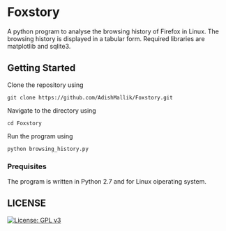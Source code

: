 # Foxstory
A python program to analyse the browsing history of Firefox in Linux.
The browsing history is displayed in a tabular form.
Required libraries are matplotlib and sqlite3.

## Getting Started

Clone the repository using 
```
git clone https://github.com/AdishMallik/Foxstory.git
```

Navigate to the directory using
```
cd Foxstory
```

Run the program using
```
python browsing_history.py
```

### Prequisites
The program is written in Python 2.7 and for Linux oiperating system.

## LICENSE
[![License: GPL v3](https://img.shields.io/badge/License-GPL%20v3-blue.svg)](https://www.gnu.org/licenses/gpl-3.0)  

